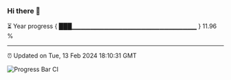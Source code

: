 ### Hi there 👋

⏳ Year progress { ███▁▁▁▁▁▁▁▁▁▁▁▁▁▁▁▁▁▁▁▁▁▁▁▁▁▁▁ } 11.96 %

---

⏰ Updated on Tue, 13 Feb 2024 18:10:31 GMT

![Progress Bar CI](https://github.com/Shyam-Makwana/GitHub-Actions-Demo/workflows/Progress%20Bar%20CI/badge.svg)
